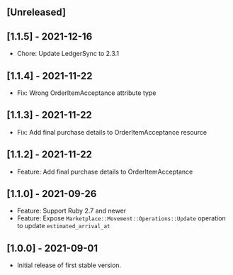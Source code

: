 ## [Unreleased]

## [1.1.5] - 2021-12-16

- Chore: Update LedgerSync to 2.3.1

## [1.1.4] - 2021-11-22

- Fix: Wrong OrderItemAcceptance attribute type

## [1.1.3] - 2021-11-22

- Fix: Add final purchase details to OrderItemAcceptance resource

## [1.1.2] - 2021-11-22

- Feature: Add final purchase details to OrderItemAcceptance

## [1.1.0] - 2021-09-26

- Feature: Support Ruby 2.7 and newer
- Feature: Expose `Marketplace::Movement::Operations::Update` operation to update `estimated_arrival_at`

## [1.0.0] - 2021-09-01

- Initial release of first stable version.
